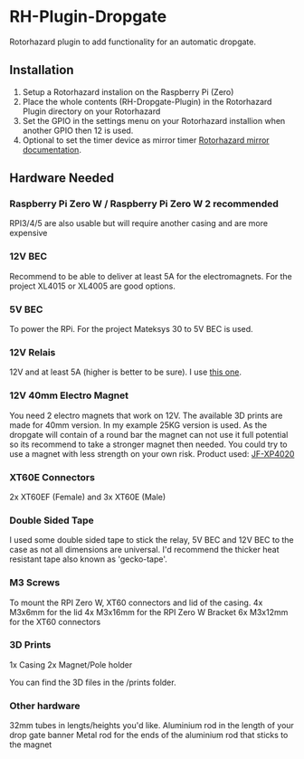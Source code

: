 # RH-Plugin-Dropgate
Rotorhazard plugin to add functionality for an automatic dropgate.

## Installation
1. Setup a Rotorhazard instalion on the Raspberry Pi (Zero)
2. Place the whole contents (RH-Dropgate-Plugin) in the Rotorhazard Plugin directory on your Rotorhazard 
3. Set the GPIO in the settings menu on your Rotorhazard installion when another GPIO then 12 is used.
4. Optional to set the timer device as mirror timer [Rotorhazard mirror documentation](https://github.com/RotorHazard/RotorHazard/blob/main/doc/Cluster.md). 

## Hardware Needed

### Raspberry Pi Zero W / Raspberry Pi Zero W 2 recommended
RPI3/4/5 are also usable but will require another casing and are more expensive

### 12V BEC
Recommend to be able to deliver at least 5A for the electromagnets. For the project XL4015 or XL4005 are good options.

### 5V BEC
To power the RPi. For the project Mateksys 30 to 5V BEC is used. 

### 12V Relais
12V and at least 5A (higher is better to be sure). I use [this one](https://www.tinytronics.nl/nl/schakelaars/relais/12v-relais-1-channel-hoog-actief-of-laag-actief-30a).


### 12V 40mm Electro Magnet
You need 2 electro magnets that work on 12V. The available 3D prints are made for 40mm version. In my example 25KG version is used. As the dropgate will contain of a round bar the magnet can not use it full potential so its recommend to take a stronger magnet then needed. You could try to use a magnet with less strength on your own risk.
Product used: [JF-XP4020](https://www.tinytronics.nl/nl/mechanica-en-actuatoren/elektromagneten/elektromagneet-25kg-12v-dc-jf-xp4020)

### XT60E Connectors
2x XT60EF (Female) and 3x XT60E (Male)


### Double Sided Tape
I used some double sided tape to stick the relay, 5V BEC and 12V BEC to the case as not all dimensions are universal. I'd recommend the thicker heat resistant tape also known as 'gecko-tape'.


### M3 Screws
To mount the RPI Zero W, XT60 connectors and lid of the casing. 
4x M3x6mm  for the lid
4x M3x16mm for the RPI Zero W Bracket
6x M3x12mm for the XT60 connectors

### 3D Prints
1x Casing
2x Magnet/Pole holder

You can find the 3D files in the /prints folder.


### Other hardware
32mm tubes in lengts/heights you'd like.
Aluminium rod in the length of your drop gate banner
Metal rod for the ends of the aluminium rod that sticks to the magnet


